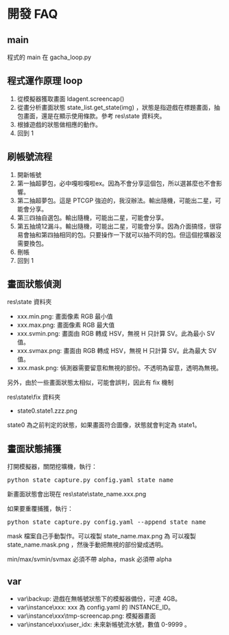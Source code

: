 # 開發 FAQ

## main

程式的 main 在 gacha_loop.py

## 程式運作原理 loop

1. 從模擬器獲取畫面 ldagent.screencap()
2. 從畫分析畫面狀態 state_list.get_state(img) ，狀態是指遊戲在標題畫面，抽包畫面，還是在顯示使用條款。參考 res\\state 資料夾。
3. 根據遊戲的狀態做相應的動作。
4. 回到 1

## 刷帳號流程

1. 開新帳號
2. 第一抽超夢包，必中嘎啦嘎啦ex。因為不會分享這個包，所以選甚麼也不會影響。
3. 第二抽超夢包。這是 PTCGP 強迫的，我沒辦法。輸出隨機，可能出二星，可能會分享。
4. 第三四抽自選包。輸出隨機，可能出二星，可能會分享。
5. 第五抽燒12漏斗。輸出隨機，可能出二星，可能會分享。因為介面搞怪，很容易會抽和第四抽相同的包。只要操作一下就可以抽不同的包。但這個挖壙器沒需要換包。
6. 刪帳
7. 回到 1

## 畫面狀態偵測

res\\state 資料夾

- xxx.min.png: 畫面像素 RGB 最小值
- xxx.max.png: 畫面像素 RGB 最大值
- xxx.svmin.png: 畫面由 RGB 轉成 HSV，無視 H 只計算 SV。此為最小 SV 值。
- xxx.svmax.png: 畫面由 RGB 轉成 HSV，無視 H 只計算 SV。此為最大 SV 值。
- xxx.mask.png: 偵測器需要留意和無視的部份。不透明為留意，透明為無視。

另外，由於一些畫面狀態太相似，可能會誤判，因此有 fix 機制

res\\state\\fix 資料夾

- state0.state1.zzz.png

state0 為之前判定的狀態，如果畫面符合圖像，狀態就會判定為 state1。

## 畫面狀態捕獲

打開模擬器，關閉挖壙機，執行：
<pre>
python state_capture.py config.yaml state_name
</pre>
新畫面狀態會出現在 res\\state\\state_name.xxx.png

如果要重覆捕獲，執行：
<pre>
python state_capture.py config.yaml --append state_name
</pre>

mask 檔案自己手動製作。可以複製 state_name.max.png 為 可以複製 state_name.mask.png ，然後手動把無視的部份變成透明。

min/max/svmin/svmax 必須不帶 alpha，mask 必須帶 alpha

## var

- var\\backup: 遊戲在無帳號狀態下的模擬器備份，可達 4GB。
- var\\instance\\xxx: xxx 為 config.yaml 的 INSTANCE_ID。
- var\\instance\\xxx\\tmp-screencap.png: 模擬器畫面
- var\\instance\\xxx\\user_idx: 未來新帳號流水號，數值 0-9999 。
